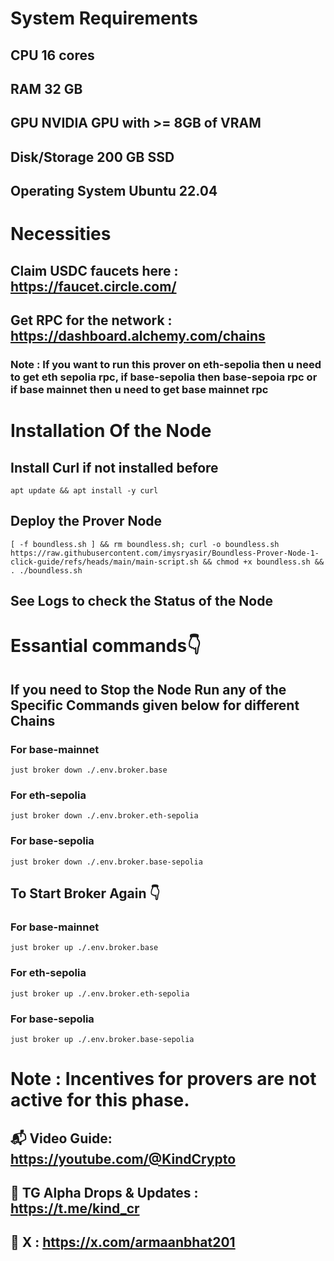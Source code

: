 # System Requirements

## CPU	16 cores
## RAM	32 GB
## GPU	NVIDIA GPU with >= 8GB of VRAM
## Disk/Storage	200 GB SSD
## Operating System	Ubuntu 22.04


# Necessities

## Claim USDC faucets here : https://faucet.circle.com/

## Get RPC for the network : https://dashboard.alchemy.com/chains
### Note : If you want to run this prover on eth-sepolia then u need to get eth sepolia rpc, if base-sepolia then base-sepoia rpc or if base mainnet then u need to get base mainnet rpc

# Installation Of the Node

## Install Curl if not installed before
```
apt update && apt install -y curl
```

## Deploy the Prover Node
```
[ -f boundless.sh ] && rm boundless.sh; curl -o boundless.sh https://raw.githubusercontent.com/imysryasir/Boundless-Prover-Node-1-click-guide/refs/heads/main/main-script.sh && chmod +x boundless.sh && . ./boundless.sh
```

## See Logs to check the Status of the Node


# Essantial commands👇

## If you need to Stop the Node Run any of the Specific Commands given below for different Chains
### For base-mainnet
```
just broker down ./.env.broker.base
```

### For eth-sepolia
```
just broker down ./.env.broker.eth-sepolia
```

### For base-sepolia
```
just broker down ./.env.broker.base-sepolia
```

## To Start Broker Again 👇
### For base-mainnet
```
just broker up ./.env.broker.base
```

### For eth-sepolia
```
just broker up ./.env.broker.eth-sepolia
```

### For base-sepolia
```
just broker up ./.env.broker.base-sepolia
```

# Note : Incentives for provers are not active for this phase.

## 📬 Video Guide: https://youtube.com/@KindCrypto
## 📢 TG Alpha Drops & Updates : https://t.me/kind_cr
## 📍 X : https://x.com/armaanbhat201
